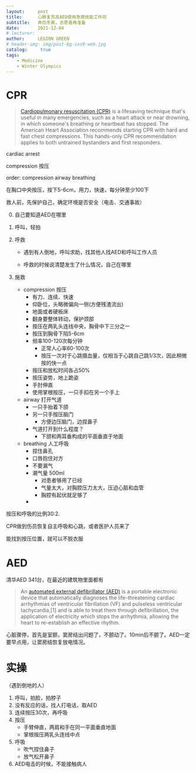 ```yaml
---
layout:     post
title:      心肺复苏及AED使用急救技能工作坊
subtitle:   奔向冬奥，志愿者再准备
date:       2021-12-04
# lecturer: 
author:     LEGION GREEN
# header-img: img/post-bg-ios9-web.jpg
catalog: 	 true
tags: 
    - Medicine
    - Winter Olympics
---
```


# CPR

> [Cardiopulmonary resuscitation (CPR)](https://www.mayoclinic.org/first-aid/first-aid-cpr/basics/art-20056600) is a lifesaving technique that's useful in many emergencies, such as a heart attack or near drowning, in which someone's breathing or heartbeat has stopped. The American Heart Association recommends starting CPR with hard and fast chest compressions. This hands-only CPR recommendation applies to both untrained bystanders and first responders.

cardiac arrest

compression 按压



order: compression airway breathing 

在胸口中央按压，按下5-6cm，用力，快速，每分钟至少100下



救人前，先保护自己，确定环境是否安全（电击、交通事故）



0. 自己要知道AED在哪里

1. 呼叫，轻拍

2. 呼救

   - 遇到有人倒地，呼叫求助，找其他人找AED和呼叫工作人员

   - 呼救的时候说清楚发生了什么情况，自己在哪里

3. 施救

   - compression 按压
     - 有力、连续、快速
     - 仰卧位，头略微偏向一侧(方便残渣流出)
     - 地面或者硬板床
     - 翻身要整体转动，保护颈部
     - 按压在两乳头连线中央，胸骨中下三分之一
     - 按压到胸骨下陷5-6cm
     - 频率100-120次每分钟
       - 正常人心率60-100次
       - 按压一次对于心跳摄血量，仅相当于心跳自己跳1/3次，因此稍微按的快一点
     - 按压和放松时间各占50%
     - 按压姿势，地上跪姿
     - 手肘伸直
     - 使用掌根按压，一只手扣在另一个手上
   - airway 打开气道
     - 一只手抬着下颌
     - 另一只手按压脑门
       - 方便边压脑门，边捏鼻子
     - 气道打开到什么程度？
       - 下颌和两耳垂构成的平面垂直于地面
   - breathing 人工呼吸
     - 捏住鼻孔
     - 口唇抱住对方
     - 不要漏气
     - 潮气量 500ml
       - 对患者够用了已经
       - 气量太大，对胸腔压力太大，压迫心脏和血管
       - 胸腔有起伏就足够了
     - 

按压和呼吸的比例30:2.

CPR做到伤员恢复自主呼吸和心跳，或者医护人员来了

能找到按压位置，就可以不脱衣服



# AED

清华AED 341台，在最近的建筑物里面都有

> An [automated external defibrillator (AED)](https://en.wikipedia.org/wiki/Automated_external_defibrillator) is a portable electronic device that automatically diagnoses the life-threatening cardiac arrhythmias of ventricular fibrillation (VF) and pulseless ventricular tachycardia,[1] and is able to treat them through defibrillation, the application of electricity which stops the arrhythmia, allowing the heart to re-establish an effective rhythm.

心脏骤停，首先是室颤，窦房结出问题了，不颤动了。10min后不颤了。AED一定要早点用，让窦房结恢复放电情况。



# 实操

（遇到倒地的人）

1. 呼叫，拍脸，拍脖子
2. 没有反应的话，找人打电话，取AED
3. 连续按压30次，再呼吸
4. 按压
   - 手臂伸直，两肩和手在同一平面垂直地面
   - 掌根按压两乳头连线中点
5. 呼吸
   - 吹气捏住鼻子
   - 放气松开鼻子
6. AED电击的时候，不能接触病人
